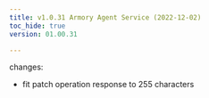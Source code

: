 ```yaml
---
title: v1.0.31 Armory Agent Service (2022-12-02)
toc_hide: true
version: 01.00.31

---
```


changes:
- fit patch operation response to 255 characters
